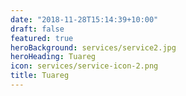 ```yaml
---
date: "2018-11-28T15:14:39+10:00"
draft: false
featured: true
heroBackground: services/service2.jpg
heroHeading: Tuareg
icon: services/service-icon-2.png
title: Tuareg
---
```


